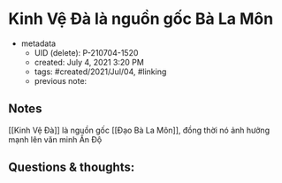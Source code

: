 # Kinh Vệ Đà là nguồn gốc Bà La Môn

- metadata
	- UID (delete): P-210704-1520
	- created: July 4, 2021 3:20 PM
	- tags: #created/2021/Jul/04, #linking
	- previous note:

## Notes
[[Kinh Vệ Đà]] là nguồn gốc [[Đạo Bà La Môn]], đồng thời nó ảnh hưởng mạnh lên văn minh Ấn Độ

## Questions & thoughts:

